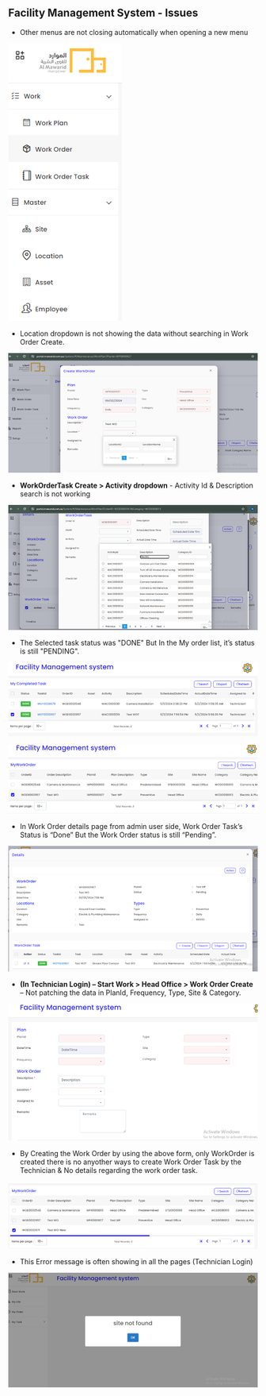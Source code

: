 ## Facility Management System - Issues

  *	Other menus are not closing automatically when opening a new menu

  ![](./Assets/Capture.1PNG.PNG)

  * Location dropdown is not showing the data without searching in Work Order Create.

  ![](./Assets/image_2024_05_03T04_57_21_460Z.png)

  * **WorkOrderTask Create > Activity dropdown** - Activity Id & Description search is not working

  ![](./Assets/image_2024_05_03T04_57_44_151Z.png)

  * The Selected task status was "DONE" But In the My order list, it’s status is still "PENDING".

  ![](./Assets/image_2024_05_03T04_58_06_637Z.png)

  ![](./Assets/image_2024_05_03T04_58_12_182Z.png)

  * In Work Order details page from admin user side, Work Order Task’s Status is “Done” But the Work Order status is still “Pending”.

  ![](./Assets/image_2024_05_03T04_58_21_921Z.png)

  * **(In Technician Login) – Start Work > Head Office > Work Order Create** – Not patching the data in PlanId, Frequency, Type, Site & Category.

  ![](./Assets/image_2024_05_03T04_59_19_953Z.png)

  *	By Creating the Work Order by using the above form, only WorkOrder is created there is no anyother ways to create Work Order Task by the Technician & No details regarding the work order task.

  ![](./Assets/image_2024_05_03T04_59_27_358Z.png)

  *	This Error message is often showing in all the pages (Technician Login)

  ![](./Assets/image_2024_05_03T04_59_34_780Z.png)
